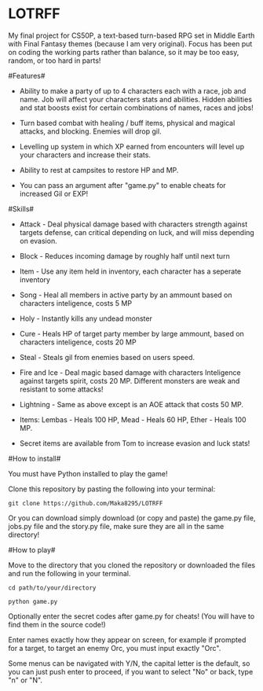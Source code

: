 # LOTRFF
My final project for CS50P, a text-based turn-based RPG set in Middle Earth with Final Fantasy themes (because I am very original). Focus has been put on coding the working parts rather than balance, so it may be too easy, random, or too hard in parts!

#Features#

- Ability to make a party of up to 4 characters each with a race, job and name. Job will affect your characters stats and abilities. Hidden abilities and stat boosts exist for certain combinations of names, races and jobs!

- Turn based combat with healing / buff items, physical and magical attacks, and blocking. Enemies will drop gil.

- Levelling up system in which XP earned from encounters will level up your characters and increase their stats.

- Ability to rest at campsites to restore HP and MP.

- You can pass an argument after "game.py" to enable cheats for increased Gil or EXP!


#Skills#

- Attack - Deal physical damage based with characters strength against targets defense, can critical depending on luck, and will miss depending on evasion.

- Block - Reduces incoming damage by roughly half until next turn

- Item - Use any item held in inventory, each character has a seperate inventory

- Song - Heal all members in active party by an ammount based on characters inteligence, costs 5 MP

- Holy - Instantly kills any undead monster

- Cure - Heals HP of target party member by large ammount, based on characters inteligence, costs 20 MP

- Steal - Steals gil from enemies based on users speed.

- Fire and Ice - Deal magic based damage with characters Inteligence against targets spirit, costs 20 MP. Different monsters are weak and resistant to some attacks!

- Lightning - Same as above except is an AOE attack that costs 50 MP.

- Items: Lembas - Heals 100 HP, Mead - Heals 60 HP, Ether - Heals 100 MP.

- Secret items are available from Tom to increase evasion and luck stats!


#How to install#

You must have Python installed to play the game!

Clone this repository by pasting the following into your terminal:

```
git clone https://github.com/Maka8295/LOTRFF
```
Or you can download simply download (or copy and paste) the game.py file, jobs.py file and the story.py file, make sure they are all in the same directory!

#How to play#

Move to the directory that you cloned the repository or downloaded the files and run the following in your terminal.
```
cd path/to/your/directory
```

```
python game.py
```
Optionally enter the secret codes after game.py for cheats! (You will have to find them in the source code!)

Enter names exactly how they appear on screen, for example if prompted for a target, to target an enemy Orc, you must input exactly "Orc".

Some menus can be navigated with Y/N, the capital letter is the default, so you can just push enter to proceed, if you want to select "No" or back, type "n" or "N".



